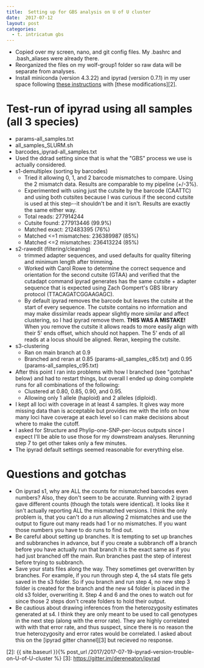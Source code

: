 ```yaml
---
title:  Setting up for GBS analysis on U of U cluster
date:  2017-07-12
layout: post
categories:
  - t. intricatum gbs
---
```

  * Copied over my screen, nano, and git config files. My .bashrc and .bash_aliases were already there.
  * Reorganized the files on my wolf-group1 folder so raw data will be separate from analyses.
  * Install miniconda (version 4.3.22) and ipyrad (version 0.7.1) in my user space following [these instructions][1] with [these modifications][2].

# Test-run of ipyrad using all samples (all 3 species)

  * params-all_samples.txt
  * all_samples_SLURM.sh
  * barcodes_ipyrad-all_samples.txt
  * Used the ddrad setting since that is what the "GBS" process we use is actually considered.
  * s1-demultiplex (sorting by barcodes)
    * Tried it allowing 0, 1, and 2 barcode mismatches to compare. Using the 2 mismatch data. Results are comparable to my pipeline (+/-3%).
    * Experimented with using just the cutsite by the barcode (CAATTC) and using both cutsites because I was curious if the second cutsite is used at this step--it shouldn't be and it isn't. Results are exactly the same either way.
    * Total reads: 277914244
    * Cutsite found: 277913446 (99.9%)
    * Matched exact: 212483395 (76%)
    * Matched <=1 mismatches: 236389987 (85%)
    * Matched <=2 mismatches: 236413224 (85%)
  * s2-rawedit (filtering/cleaning)
    * trimmed adapter sequences, and used defaults for quality filtering and minimum length after trimming.
    * Worked with Carol Rowe to determine the correct sequence and orientation for the second cutsite (GTAA) and verified that the cutadapt command ipyrad generates has the same cutsite + adapter sequence that is expected using Zach Gompert's GBS library protocol (TTACAGATCGGAAGAGC).
    * By default ipyrad removes the barcode but leaves the cutsite at the start of every sequence. The cutsite contains no information and may make dissimilar reads appear slightly more similar and affect clustering, so I had ipyrad remove them. __THIS WAS A MISTAKE!__ When you remove the cutsite it allows reads to more easily align with their 5' ends offset, which should not happen. The 5' ends of all reads at a locus should be aligned. Reran, keeping the cutsite.
  * s3-clustering
    * Ran on main branch at 0.9
    * Branched and reran at 0.85 (params-all_samples_c85.txt) and 0.95 (params-all_samples_c95.txt)
  * After this point I ran into problems with how I branched (see "gotchas" below) and had to restart things, but overall I ended up doing complete runs for all combinations of the following:
    * Clustered at 0.80, 0.85, 0.90, and 0.95.
    * Allowing only 1 allele (haploid) and 2 alleles (diploid).
  * I kept all loci with coverage in at least 4 samples. It gives way more missing data than is acceptable but provides me with the info on how many loci have coverage at each level so I can make decisions about where to make the cutoff.
  * I asked for Structure and Phylip-one-SNP-per-locus outputs since I expect I'll be able to use those for my downstream analyses. Rerunning step 7 to get other takes only a few minutes.
  * The ipyrad default settings seemed reasonable for everything else.


# Questions and gotchas

  * On ipyrad s1, why are ALL the counts for mismatched barcodes even numbers? Also, they don't seem to be accurate. Running with 2 ipyrad gave different counts (though the totals were identical). It looks like it isn't actually reporting ALL the mismatched versions. I think the only problem is, that you can't do a run allowing 2 mismatches and use the output to figure out many reads had 1 or no mismatches. If you want those numbers you have to do runs to find out.
  * Be careful about setting up branches. It is tempting to set up branches and subbranches in advance, but if you create a subbranch off a branch before you have actually run that branch it is the exact same as if you had just branched off the main. Run branches past the step of interest before trying to subbranch.
  * Save your stats files along the way. They sometimes get overwritten by branches. For example, if you run through step 4, the s4 stats file gets saved in the s3 folder. So if you branch and run step 4, no new step 3 folder is created for the branch and the new s4 folder is placed in the old s3 folder, overwriting it. Step 4 and 6 and the ones to watch out for since those 2 steps don't create folders to hold their output.
  * Be cautious about drawing inferences from the heterozygosity estimates generated at s4. I think they are only meant to be used to call genotypes in the next step (along with the error rate). They are highly correlated with with that error rate, and thus suspect, since there is no reason the true heterozygosity and error rates would be correlated. I asked about this on the [ipyrad gitter channel][3] but recieved no response.  

[1]: http://ipyrad.readthedocs.io/installation.html
[2]: {{ site.baseurl }}{% post_url /2017/2017-07-19-ipyrad-version-trouble-on-U-of-U-cluster %}
[3]: https://gitter.im/dereneaton/ipyrad
